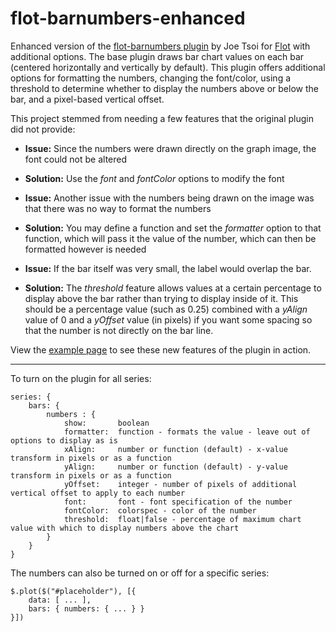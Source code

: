 flot-barnumbers-enhanced
========================

Enhanced version of the [flot-barnumbers plugin](https://github.com/joetsoi/flot-barnumbers) by Joe Tsoi for [Flot](http://www.flotcharts.org) with additional options.  The base plugin draws bar chart values on each bar (centered horizontally and vertically by default).  This plugin offers additional options for formatting the numbers, changing the font/color, using a threshold to determine whether to display the numbers above or below the bar, and a pixel-based vertical offset.

This project stemmed from needing a few features that the original plugin did not provide:

* **Issue:** Since the numbers were drawn directly on the graph image, the font could not be altered
* **Solution:** Use the *font* and *fontColor* options to modify the font

* **Issue:** Another issue with the numbers being drawn on the image was that there was no way to format the numbers
* **Solution:** You may define a function and set the *formatter* option to that function, which will pass it the value of the number, which can then be formatted however is needed

* **Issue:** If the bar itself was very small, the label would overlap the bar.
* **Solution:** The *threshold* feature allows values at a certain percentage to display above the bar rather than trying to display inside of it.  This should be a percentage value (such as 0.25) combined with a *yAlign* value of 0 and a *yOffset* value (in pixels) if you want some spacing so that the number is not directly on the bar line.

View the <a href="http://jasonroman.github.io/flot-barnumbers-enhanced/example.html">example page</a> to see these new features of the plugin in action.

---

To turn on the plugin for all series:

    series: {
        bars: {
            numbers : {
                show:       boolean
                formatter:  function - formats the value - leave out of options to display as is
                xAlign:     number or function (default) - x-value transform in pixels or as a function
                yAlign:     number or function (default) - y-value transform in pixels or as a function
                yOffset:    integer - number of pixels of additional vertical offset to apply to each number
                font:       font - font specification of the number
                fontColor:  colorspec - color of the number
                threshold:  float|false - percentage of maximum chart value with which to display numbers above the chart
            }
        }
    }

The numbers can also be turned on or off for a specific series:

    $.plot($("#placeholder"), [{
        data: [ ... ],
        bars: { numbers: { ... } }
    }])
